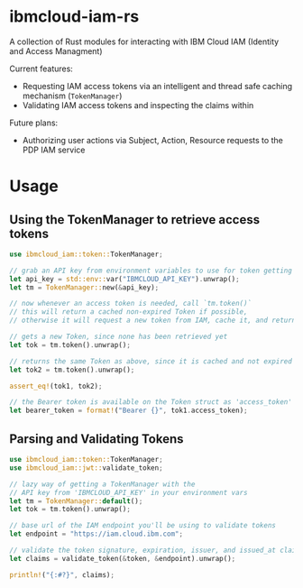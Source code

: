 # ibmcloud-iam-rs
A collection of Rust modules for interacting with IBM Cloud IAM (Identity and Access Managment)

Current features:
  - Requesting IAM access tokens via an intelligent and thread safe caching mechanism (`TokenManager`)
  - Validating IAM access tokens and inspecting the claims within

Future plans:
  - Authorizing user actions via Subject, Action, Resource requests to the PDP IAM service

# Usage

## Using the TokenManager to retrieve access tokens
```rust
use ibmcloud_iam::token::TokenManager;

// grab an API key from environment variables to use for token getting purposes
let api_key = std::env::var("IBMCLOUD_API_KEY").unwrap();
let tm = TokenManager::new(&api_key);

// now whenever an access token is needed, call `tm.token()`
// this will return a cached non-expired Token if possible,
// otherwise it will request a new token from IAM, cache it, and return it

// gets a new Token, since none has been retrieved yet
let tok = tm.token().unwrap();

// returns the same Token as above, since it is cached and not expired
let tok2 = tm.token().unwrap();

assert_eq!(tok1, tok2);

// the Bearer token is available on the Token struct as 'access_token'
let bearer_token = format!("Bearer {}", tok1.access_token);
```

## Parsing and Validating Tokens

```rust
use ibmcloud_iam::token::TokenManager;
use ibmcloud_iam::jwt::validate_token;

// lazy way of getting a TokenManager with the
// API key from 'IBMCLOUD_API_KEY' in your environment vars
let tm = TokenManager::default();
let tok = tm.token().unwrap();

// base url of the IAM endpoint you'll be using to validate tokens
let endpoint = "https://iam.cloud.ibm.com";

// validate the token signature, expiration, issuer, and issued_at claims, and return all the claims
let claims = validate_token(&token, &endpoint).unwrap();

println!("{:#?}", claims);
```
